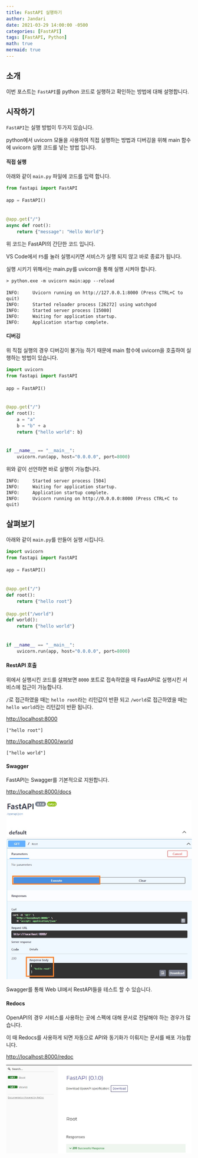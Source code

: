 ```yaml
---
title: FastAPI 실행하기
author: Jandari
date: 2021-03-29 14:00:00 -0500
categories: [FastAPI]
tags: [FastAPI, Python]
math: true
mermaid: true
---
```


## 소개

이번 포스트는 `FastAPI`를 python 코드로 실행하고 확인하는 방법에 대해 설명합니다.

## 시작하기

`FastAPI`는 실행 방법이 두가지 있습니다.

python에서 uvicorn 모듈을 사용하여 직접 실행하는 방법과 디버깅을 위해 main 함수에 uvicorn 실행 코드를 넣는 방법 입니다.

#### 직접 실행

아래와 같이 `main.py` 파일에 코드를 입력 합니다.

```py
from fastapi import FastAPI

app = FastAPI()


@app.get("/")
async def root():
    return {"message": "Hello World"}
```

위 코드는 FastAPI의 간단한 코드 입니다.

VS Code에서 `F5`를 눌러 실행시키면 서비스가 실행 되지 않고 바로 종료가 됩니다.

실행 시키기 위해서는 main.py를 uvicorn을 통해 실행 시켜야 합니다.

```
> python.exe -m uvicorn main:app --reload

INFO:     Uvicorn running on http://127.0.0.1:8000 (Press CTRL+C to quit)
INFO:     Started reloader process [26272] using watchgod
INFO:     Started server process [15080]
INFO:     Waiting for application startup.
INFO:     Application startup complete.
```

#### 디버깅

위 직접 실행의 경우 디버깅이 불가능 하기 때문에 main 함수에 uvicorn을 호출하여 실행하는 방법이 있습니다.

```py
import uvicorn
from fastapi import FastAPI

app = FastAPI()


@app.get("/")
def root():
    a = "a"
    b = "b" + a
    return {"hello world": b}


if __name__ == "__main__":
    uvicorn.run(app, host="0.0.0.0", port=8000)
```

위와 같이 선언하면 바로 실행이 가능합니다.

```
INFO:     Started server process [504]
INFO:     Waiting for application startup.
INFO:     Application startup complete.
INFO:     Uvicorn running on http://0.0.0.0:8000 (Press CTRL+C to quit)
```

## 살펴보기

아래와 같이 `main.py`를 만들어 실행 시킵니다.

```py
import uvicorn
from fastapi import FastAPI

app = FastAPI()


@app.get("/")
def root():
    return {"hello root"}

@app.get("/world")
def world():
    return {"hello world"}


if __name__ == "__main__":
    uvicorn.run(app, host="0.0.0.0", port=8000)
```



#### RestAPI 호출

위에서 실행시킨 코드를 살펴보면 `8000` 포트로 접속하였을 때 FastAPI로 실행시킨 서비스에 접근이 가능합니다.

`/`로 접근하였을 때는 `hello root`라는 리턴값이 반환 되고 `/world`로 접근하였을 때는 `hello world`라는 리턴값이 반환 됩니다.

[http://localhost:8000](http://localhost:8000)

```
["hello root"]
```

[http://localhost:8000/world](http://localhost:8000/world)


```
["hello world"]
```

#### Swagger

FastAPI는 Swagger를 기본적으로 지원합니다.

[http://localhost:8000/docs](http://localhost:8000/docs)

![image](/assets/img/post/2022-03-29-fastapi_start/1.jpg)

Swagger를 통해 Web UI에서 RestAPI들을 테스트 할 수 있습니다.

#### Redocs

OpenAPI의 경우 서비스를 사용하는 곳에 스펙에 대해 문서로 전달해야 하는 경우가 많습니다.

이 때 Redocs를 사용하게 되면 자동으로 API와 동기화가 이뤄지는 문서를 배포 가능합니다.

[http://localhost:8000/redoc](http://localhost:8000/redoc)

![image](/assets/img/post/2022-03-29-fastapi_start/2.jpg)
